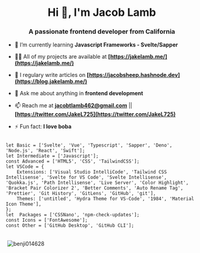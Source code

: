 <h1 align="center">Hi 👋, I'm Jacob Lamb</h1>
<h3 align="center">A passionate frontend developer from California</h3>

- 🌱 I’m currently learning **Javascript Frameworks - Svelte/Sapper**

- 👨‍💻 All of my projects are available at **[https://jakelamb.me/](https://jakelamb.me/)**

- 📝 I regulary write articles on **[https://jacobsheep.hashnode.dev](https://blog.jakelamb.me/)**

- 💬 Ask me about anything in  **frontend development**

- 📫 Reach me at **[jacobtlamb462@gmail.com](emailto:jacobtlamb462@gmail.com)** || **[https://twitter.com/JakeL725](https://twitter.com/JakeL725)**

- ⚡ Fun fact: **I love boba**

<pre>
<code>
let Basic = ['Svelte', 'Vue', 'Typescript', 'Sapper', 'Deno', 'Node.js', 'React', 'Swift'];
let Intermediate = ['Javascript'];
const Advanced = ['HTML5', 'CSS', 'TailwindCSS'];
let VSCode = {
	Extensions: ['Visual Studio IntelliCode', 'Tailwind CSS Intellisense', 'Svelte for VS Code', 'Svelte Intellisense', 'Quokka.js', 'Path Intellisense', 'Live Server', 'Color Highlight', 'Bracket Pair Colorizer 2', 'Better Comments', 'Auto Rename Tag', 'Prettier', 'Git History', 'GitLens', 'GitHub', 'git'],
	Themes: ['untitled', 'Hydra Theme for VS-Code', '1984', 'Material Icon Theme'],
};
let  Packages = ['CSSNano', 'npm-check-updates'];
const Icons = ['FontAwesome'];
const Other = ['GitHub Desktop', 'GitHub CLI'];
</code>
</pre>

<p>&nbsp;<img align="center" src="https://github-readme-stats.vercel.app/api?username=benji014628&show_icons=true" alt="benji014628" /></p>
